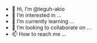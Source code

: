 - 👋 Hi, I’m @teguh-akio
- 👀 I’m interested in ...
- 🌱 I’m currently learning ...
- 💞️ I’m looking to collaborate on ...
- 📫 How to reach me ...

<!---
teguh-akio/teguh-akio is a ✨ special ✨ repository because its `README.md` (this file) appears on your GitHub profile.
You can click the Preview link to take a look at your changes.
--->
